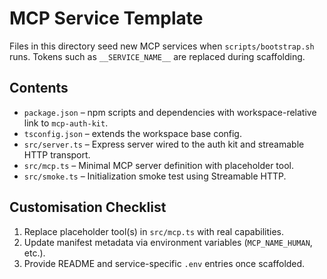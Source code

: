 # MCP Service Template

Files in this directory seed new MCP services when `scripts/bootstrap.sh` runs. Tokens such as `__SERVICE_NAME__` are replaced during scaffolding.

## Contents
- `package.json` – npm scripts and dependencies with workspace-relative link to `mcp-auth-kit`.
- `tsconfig.json` – extends the workspace base config.
- `src/server.ts` – Express server wired to the auth kit and streamable HTTP transport.
- `src/mcp.ts` – Minimal MCP server definition with placeholder tool.
- `src/smoke.ts` – Initialization smoke test using Streamable HTTP.

## Customisation Checklist
1. Replace placeholder tool(s) in `src/mcp.ts` with real capabilities.
2. Update manifest metadata via environment variables (`MCP_NAME_HUMAN`, etc.).
3. Provide README and service-specific `.env` entries once scaffolded.
